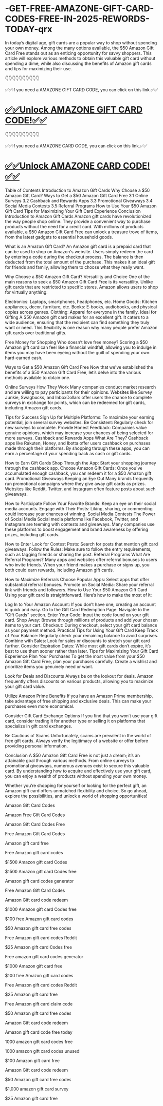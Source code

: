 # -GET-FREE-AMAZONE-GIFT-CARD-CODES-FREE-IN-2025-REWORDS-TODAY-qrx
In today’s digital age, gift cards are a popular way to shop without spending your own money. Among the many options available, the $50 Amazon Gift Card Free stands out as an enticing opportunity for savvy shoppers. This article will explore various methods to obtain this valuable gift card without spending a dime, while also discussing the benefits of Amazon gift cards and tips for maximizing their use.

👇👇👇👇👇👇👇👇👇👇

✅✅If you need a AMAZONE GIFT CARD CODE, you can click on this link.✅✅

 # [✅✅Unlock AMAZONE GIFT CARD CODE!✅✅](https://cutt.ly/he5C4Nhx)

👇👇👇👇👇👇👇👇👇👇

✅✅If you need a AMAZONE CARD CODE, you can click on this link.✅✅

 # [✅✅Unlock AMAZONE CARD CODE!✅✅](https://cutt.ly/he5C4Nhx)

Table of Contents
Introduction to Amazon Gift Cards
Why Choose a $50 Amazon Gift Card?
Ways to Get a $50 Amazon Gift Card Free
3.1 Online Surveys
3.2 Cashback and Rewards Apps
3.3 Promotional Giveaways
3.4 Social Media Contests
3.5 Referral Programs
How to Use Your $50 Amazon Gift Card
Tips for Maximizing Your Gift Card Experience
Conclusion
Introduction to Amazon Gift Cards
Amazon gift cards have revolutionized the way people shop online. They provide a convenient way to purchase products without the need for a credit card. With millions of products available, a $50 Amazon Gift Card Free can unlock a treasure trove of items, from the latest gadgets to essential household goods.

What is an Amazon Gift Card?
An Amazon gift card is a prepaid card that can be used to shop on Amazon's website. Users simply redeem the card by entering a code during the checkout process. The balance is then deducted from the total amount of the purchase. This makes it an ideal gift for friends and family, allowing them to choose what they really want.

Why Choose a $50 Amazon Gift Card?
Versatility and Choice
One of the main reasons to seek a $50 Amazon Gift Card Free is its versatility. Unlike gift cards that are restricted to specific stores, Amazon allows users to shop for virtually anything:

Electronics: Laptops, smartphones, headphones, etc.
Home Goods: Kitchen appliances, decor, furniture, etc.
Books: E-books, audiobooks, and physical copies across genres.
Clothing: Apparel for everyone in the family.
Ideal for Gifting
A $50 Amazon gift card makes for an excellent gift. It caters to a wide audience, ensuring that the recipient can find something they truly want or need. This flexibility is one reason why many people prefer Amazon gift cards over traditional gifts.

Free Money for Shopping
Who doesn’t love free money? Scoring a $50 Amazon gift card can feel like a financial windfall, allowing you to indulge in items you may have been eyeing without the guilt of spending your own hard-earned cash.

Ways to Get a $50 Amazon Gift Card Free
Now that we've established the benefits of a $50 Amazon Gift Card Free, let’s delve into the various methods available to obtain one.

Online Surveys
How They Work
Many companies conduct market research and are willing to pay participants for their opinions. Websites like Survey Junkie, Swagbucks, and InboxDollars offer users the chance to complete surveys in exchange for points, which can be redeemed for gift cards, including Amazon gift cards.

Tips for Success
Sign Up for Multiple Platforms: To maximize your earning potential, join several survey websites.
Be Consistent: Regularly check for new surveys to complete.
Provide Honest Feedback: Companies value genuine opinions, which may increase your chances of being selected for more surveys.
Cashback and Rewards Apps
What Are They?
Cashback apps like Rakuten, Honey, and Ibotta offer users cashback on purchases made through their platforms. By shopping through these apps, you can earn a percentage of your spending back as cash or gift cards.

How to Earn Gift Cards
Shop Through the App: Start your shopping journey through the cashback app.
Choose Amazon Gift Cards: Once you've accumulated enough cashback, you can redeem it for a $50 Amazon gift card.
Promotional Giveaways
Keeping an Eye Out
Many brands frequently run promotional campaigns where they give away gift cards as prizes. Websites like Reddit, Twitter, and Instagram often feature posts about such giveaways.

How to Participate
Follow Your Favorite Brands: Keep an eye on their social media accounts.
Engage with Their Posts: Liking, sharing, or commenting could increase your chances of winning.
Social Media Contests
The Power of Social Media
Social media platforms like Facebook, Twitter, and Instagram are teeming with contests and giveaways. Many companies use these platforms to boost engagement and brand awareness by offering prizes, including gift cards.

How to Enter
Look for Contest Posts: Search for posts that mention gift card giveaways.
Follow the Rules: Make sure to follow the entry requirements, such as tagging friends or sharing the post.
Referral Programs
What Are Referral Programs?
Many apps and websites offer referral bonuses to users who invite friends. When your friend makes a purchase or signs up, you both could earn rewards, including Amazon gift cards.

How to Maximize Referrals
Choose Popular Apps: Select apps that offer substantial referral bonuses.
Promote on Social Media: Share your referral link with friends and followers.
How to Use Your $50 Amazon Gift Card
Using your gift card is straightforward. Here’s how to make the most of it:

Log In to Your Amazon Account: If you don’t have one, creating an account is quick and easy.
Go to the Gift Card Redemption Page: Navigate to the "Gift Cards" section.
Enter Your Code: Input the code found on your gift card.
Shop Away: Browse through millions of products and add your chosen items to your cart.
Checkout: During checkout, select your gift card balance as your payment method.
Practical Tips for Using Your Gift Card
Keep Track of Your Balance: Regularly check your remaining balance to avoid surprises.
Combine with Sales: Look for sales or discounts to stretch your gift card further.
Consider Expiration Dates: While most gift cards don’t expire, it’s best to use them sooner rather than later.
Tips for Maximizing Your Gift Card Experience
Plan Your Purchases
To get the most value from your $50 Amazon Gift Card Free, plan your purchases carefully. Create a wishlist and prioritize items you genuinely need or want.

Look for Deals and Discounts
Always be on the lookout for deals. Amazon frequently offers discounts on various products, allowing you to maximize your gift card value.

Utilize Amazon Prime Benefits
If you have an Amazon Prime membership, take advantage of free shipping and exclusive deals. This can make your purchases even more economical.

Consider Gift Card Exchange Options
If you find that you won’t use your gift card, consider trading it for another type or selling it on platforms that specialize in gift card exchanges.

Be Cautious of Scams
Unfortunately, scams are prevalent in the world of free gift cards. Always verify the legitimacy of a website or offer before providing personal information.

Conclusion
A $50 Amazon Gift Card Free is not just a dream; it’s an attainable goal through various methods. From online surveys to promotional giveaways, numerous avenues exist to secure this valuable card. By understanding how to acquire and effectively use your gift card, you can enjoy a wealth of products without spending your own money.

Whether you’re shopping for yourself or looking for the perfect gift, an Amazon gift card offers unmatched flexibility and choice. So go ahead, explore the possibilities, and unlock a world of shopping opportunities!

Amazon Gift Card Codes

Amazon Free Gift Card Codes

Amazon Gift Card Codes Free

Free Amazon Gift Card Codes

Amazon gift card free

Free Amazon gift card codes

$1500 Amazon gift card Codes

$1500 Amazon gift card Codes free

Amazon gift card codes generator

Free Amazon Gift Card Codes

Amazon Gift card code redeem

$1000 Amazon gift card Codes free

$100 free Amazon gift card codes

$50 Amazon gift card free codes

Free Amazon gift card codes Reddit

$25 Amazon gift card Codes free

Free amazon gift card codes generator

$1000 Amazon gift card free

$100 free Amazon gift card codes

Free Amazon gift card codes Reddit

$25 Amazon gift card free

Free Amazon gift card claim code

$50 Amazon gift card free codes

Amazon Gift card code redeem

Amazon gift card code free today

1000 amazon gift card codes free

1000 amazon gift card codes unused

$100 Amazon gift card free

Amazon Gift card code redeem

$50 Amazon gift card free codes

$1,000 amazon gift card survey

$25 Amazon gift card free
